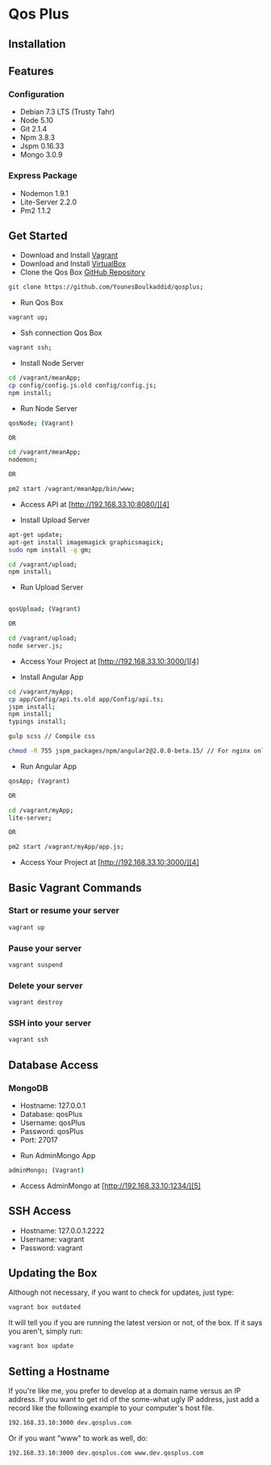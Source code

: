 Qos Plus
=================
Installation
-----------------
## Features

### Configuration

- Debian 7.3 LTS (Trusty Tahr)
- Node 5.10
- Git 2.1.4
- Npm 3.8.3
- Jspm 0.16.33
- Mongo 3.0.9

### Express Package

- Nodemon 1.9.1
- Lite-Server 2.2.0
- Pm2 1.1.2



## Get Started

* Download and Install [Vagrant][1]
* Download and Install [VirtualBox][2]
* Clone the Qos Box [GitHub Repository][3]
```bash
git clone https://github.com/YounesBoulkaddid/qosplus;
```
* Run Qos Box

```bash
vagrant up;
```

* Ssh connection Qos Box

```bash
vagrant ssh;
```

* Install Node Server

```bash
cd /vagrant/meanApp;
cp config/config.js.old config/config.js;
npm install;
```

* Run Node Server

```bash
qosNode; (Vagrant)

OR

cd /vagrant/meanApp;
nodemon;

OR

pm2 start /vagrant/meanApp/bin/www;

```
* Access API at  [http://192.168.33.10:8080/][4]

* Install Upload Server 

```bash
apt-get update;
apt-get install imagemagick graphicsmagick;
sudo npm install -g gm;

cd /vagrant/upload;
npm install;
```

* Run Upload Server 

```bash

qosUpload; (Vagrant)

OR

cd /vagrant/upload;
node server.js;

```

* Access Your Project at  [http://192.168.33.10:3000/][4]



* Install Angular App 

```bash
cd /vagrant/myApp;
cp app/Config/api.ts.old app/Config/api.ts;
jspm install;
npm install;
typings install;

gulp scss // Compile css 

chmod -R 755 jspm_packages/npm/angular2@2.0.0-beta.15/ // For nginx only
```

* Run Angular App 

```bash
qosApp; (Vagrant)

OR

cd /vagrant/myApp;
lite-server;

OR

pm2 start /vagrant/myApp/app.js;
```

* Access Your Project at  [http://192.168.33.10:3000/][4]

## Basic Vagrant Commands


### Start or resume your server
```bash
vagrant up
```

### Pause your server
```bash
vagrant suspend
```

### Delete your server
```bash
vagrant destroy
```

### SSH into your server
```bash
vagrant ssh
```




## Database Access

### MongoDB

- Hostname: 127.0.0.1
- Database: qosPlus
- Username: qosPlus
- Password: qosPlus
- Port: 27017


* Run AdminMongo App 

```bash
adminMongo; (Vagrant)
```

* Access AdminMongo at  [http://192.168.33.10:1234/][5]






## SSH Access

- Hostname: 127.0.0.1:2222
- Username: vagrant
- Password: vagrant


## Updating the Box

Although not necessary, if you want to check for updates, just type:

```bash
vagrant box outdated
```

It will tell you if you are running the latest version or not, of the box. If it says you aren't, simply run:

```bash
vagrant box update
```


## Setting a Hostname

If you're like me, you prefer to develop at a domain name versus an IP address. If you want to get rid of the some-what ugly IP address, just add a record like the following example to your computer's host file.

```bash
192.168.33.10:3000 dev.qosplus.com
```

Or if you want "www" to work as well, do:

```bash
192.168.33.10:3000 dev.qosplus.com www.dev.qosplus.com
```



 [1]: https://www.vagrantup.com/downloads.html
 [2]: https://www.virtualbox.org/wiki/Downloads
 [3]: https://github.com/YounesBoulkaddid/qosplus
 [4]: http://192.168.33.10:3000/
 [5]: http://192.168.33.10:1234/